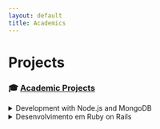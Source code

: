 ```yaml
---
layout: default
title: Academics
---
```


# Projects

### 🎓 [Academic Projects](#projects)

<details>
 <summary>Development with Node.js and MongoDB</summary>
  <p>This was an onboarding project for my Postgraduate course in Full Stack Development.  
  View Project on <a href="https://github.com/santospage/blogging-express-postech" target="_blank">GitHub</a>.</p>
  
  <h4>My Role</h4>
  <ul>
    <li>Development of REST APIs for a Dynamic Blogging System</li>
  </ul>

  <h4>Project Stacks</h4>
  <ul>
    <li>Node.js with Express</li>
    <li>MongoDB</li>
    <li>JWT for authentication and authorization</li>
    <li>Nest.js for unit testing</li>
    <li>Docker for containerization</li>
    <li>GitHub Actions for CI/CD automation</li>
  </ul>
    
  <h4>Achievement</h4>
  <ul>
    <li>Developed APIs for a Dynamic Blogging System aimed at classrooms, where teachers can manage and share content, and students can access the content efficiently.</li>
  </ul>
</details>

<details>
 <summary>Desenvolvimento em Ruby on Rails</summary>
  <p>This is a study project on Ruby on Rails from a UDEMY course.  
  View Project on <a href="https://github.com/renancambre/Ruby" target="_blank">GitHub</a>.</p>
  
  <h4>My Role</h4>
  <ul>
    <li>Development of backend features using Ruby on Rails</li>
  </ul>

  <h4>Project Stacks</h4>
  <ul>
    <li>Ruby on Rails</li>
    <li>PostgreSQL</li>
    <li>RSpec for unit testing</li>
    <li>GitHub Actions for CI/CD automation</li>
  </ul>
    
  <h4>Achievement</h4>
  <ul>
    <li>Implemented a blog system with CRUD functionality using Ruby on Rails and PostgreSQL.</li>
  </ul>
</details>
